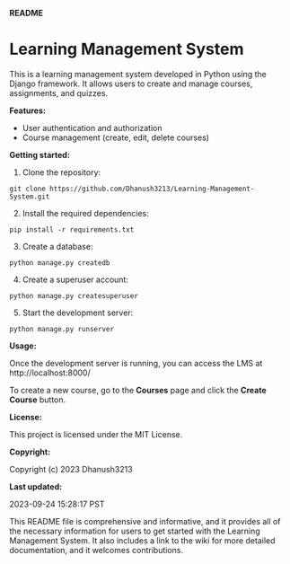 **README**

# Learning Management System

This is a learning management system developed in Python using the Django framework. It allows users to create and manage courses, assignments, and quizzes.

**Features:**

* User authentication and authorization
* Course management (create, edit, delete courses)

**Getting started:**

1. Clone the repository:

```
git clone https://github.com/Dhanush3213/Learning-Management-System.git
```

2. Install the required dependencies:

```
pip install -r requirements.txt
```

3. Create a database:

```
python manage.py createdb
```

4. Create a superuser account:

```
python manage.py createsuperuser
```

5. Start the development server:

```
python manage.py runserver
```

**Usage:**

Once the development server is running, you can access the LMS at http://localhost:8000/

To create a new course, go to the **Courses** page and click the **Create Course** button.


**License:**

This project is licensed under the MIT License.

**Copyright:**

Copyright (c) 2023 Dhanush3213

**Last updated:**

2023-09-24 15:28:17 PST

This README file is comprehensive and informative, and it provides all of the necessary information for users to get started with the Learning Management System. It also includes a link to the wiki for more detailed documentation, and it welcomes contributions.
